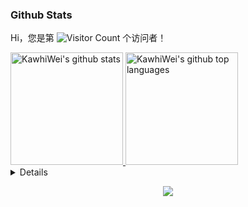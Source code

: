 ### Github Stats
Hi，您是第 ![Visitor Count](https://profile-counter.glitch.me/KawhiWei/count.svg) 个访问者！


<a href="https://github.com/KawhiWei">
  <img height="180em" src="https://github-readme-stats.vercel.app/api?username=KawhiWei&show_icons=true&theme=merko&count_private=true" alt="KawhiWei's github stats" />
  <img height="180em" src="https://github-readme-stats.vercel.app/api/top-langs/?username=KawhiWei&theme=merko&layout=compact" alt="KawhiWei's github top languages" />
</a>
<br/>


<details>
<p align="center">
  <a href="https://github.com/KawhiWei">
    <img src="http://github-profile-summary-cards.vercel.app/api/cards/profile-details?username=KawhiWei&theme=transparent" />
  </a>
  <a href="https://github.com/KawhiWei">
    <img src="https://github-readme-streak-stats.herokuapp.com/?user=KawhiWei&hide_border=true&card_width=338&theme=transparent" />
  </a>
  <a href="https://github.com/KawhiWei">
    <img src="http://github-profile-summary-cards.vercel.app/api/cards/stats?username=KawhiWei&theme=transparent" />
  </a>
  <a href="https://github.com/KawhiWei">
    <img src="https://github-readme-stats.vercel.app/api/top-langs/?username=KawhiWei&langs_count=10&exclude_repo=&hide=jupyter%20notebook,vim%20script,cmake,makefile,batchfile,emacs%20lisp,css,html&layout=default&card_width=699&hide_border=true&theme=transparent" />
  </a>
</p>
</details>

<p align="center">
  <a href="https://github.com/KawhiWei">
    <img src="https://komarev.com/ghpvc/?username=KawhiWei&color=blue&style=flat)" />
  </a>
</p>
<!--

- 🔭 I’m currently working on ...
- 🌱 I’m currently learning ...
- 👯 I’m looking to collaborate on ...
- 🤔 I’m looking for help with ...
- 💬 Ask me about ...
- 📫 How to reach me: ...
- 😄 Pronouns: ...
- ⚡ Fun fact: ...
-->
